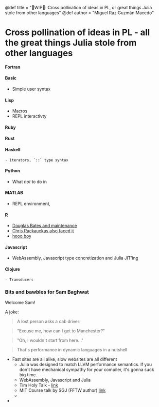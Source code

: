 @def title = "🚧WIP🚧: Cross pollination of ideas in PL, or great things Julia stole from other languages"
@def author = "Miguel Raz Guzmán Macedo"


# Cross pollination of ideas in PL - all the great things Julia stole from other languages

#### Fortran
#### Basic
- Simple user syntax
#### Lisp
- Macros
- REPL interactivty

#### Ruby
#### Rust
#### Haskell
    - iterators, `::` type syntax
#### Python
- What *not* to do in
#### MATLAB
- REPL environment,
#### R
- [Douglas Bates and maintenance](https://lists.r-forge.r-project.org/pipermail/rcpp-devel/2013-December/006892.html)
- [Chris Rackauckas also faced it](https://twitter.com/ChrisRackauckas/status/1405460561232633858)
- [hooo boy](https://github.com/cranchange/cran_change.org)
#### Javascript
- WebAssembly, Javascript type concretization and Julia JIT'ing
#### Clojure
    - Transducers


### Bits and bawbles for Sam Baghwat

Welcome Sam!

A joke:

> A lost person asks a cab driver:

> "Excuse me, how can I get to Manchester?"

> "Oh, I wouldn't start from here..."

> That's performance in dynamic languages in a nutshell

* Fast sites are all alike, slow websites are all different
	- Julia was designed to match LLVM performance semantics. If you don't have mechanical 
	sympathy for your compiler, it's gonna suck big time.
	- WebAssembly, Javascript and Julia
	- Tim Holy Talk - [link](https://www.youtube.com/watch?v=x4oi0IKf52w&t=2s)
	- MIT Course talk by SGJ (FFTW author) [link](https://ocw.mit.edu/courses/electrical-engineering-and-computer-science/6-172-performance-engineering-of-software-systems-fall-2018/lecture-videos/lecture-23-high-performance-in-dynamic-languages/)
	-
*

